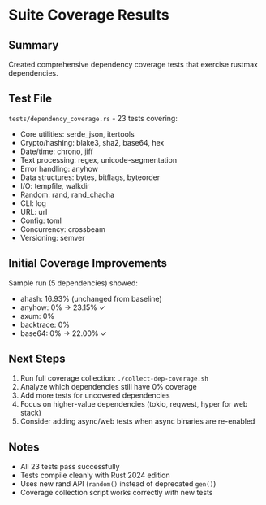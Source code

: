 # Suite Coverage Results

## Summary

Created comprehensive dependency coverage tests that exercise rustmax dependencies.

## Test File

`tests/dependency_coverage.rs` - 23 tests covering:
- Core utilities: serde_json, itertools
- Crypto/hashing: blake3, sha2, base64, hex
- Date/time: chrono, jiff
- Text processing: regex, unicode-segmentation
- Error handling: anyhow
- Data structures: bytes, bitflags, byteorder
- I/O: tempfile, walkdir
- Random: rand, rand_chacha
- CLI: log
- URL: url
- Config: toml
- Concurrency: crossbeam
- Versioning: semver

## Initial Coverage Improvements

Sample run (5 dependencies) showed:
- ahash: 16.93% (unchanged from baseline)
- anyhow: 0% → 23.15% ✓
- axum: 0%
- backtrace: 0%
- base64: 0% → 22.00% ✓

## Next Steps

1. Run full coverage collection: `./collect-dep-coverage.sh`
2. Analyze which dependencies still have 0% coverage
3. Add more tests for uncovered dependencies
4. Focus on higher-value dependencies (tokio, reqwest, hyper for web stack)
5. Consider adding async/web tests when async binaries are re-enabled

## Notes

- All 23 tests pass successfully
- Tests compile cleanly with Rust 2024 edition
- Uses new rand API (`random()` instead of deprecated `gen()`)
- Coverage collection script works correctly with new tests

